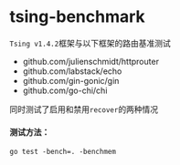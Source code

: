 # tsing-benchmark
`Tsing v1.4.2`框架与以下框架的路由基准测试
- github.com/julienschmidt/httprouter
- github.com/labstack/echo
- github.com/gin-gonic/gin
- github.com/go-chi/chi

同时测试了启用和禁用`recover`的两种情况

#### 测试方法：
```
go test -bench=. -benchmem
```
